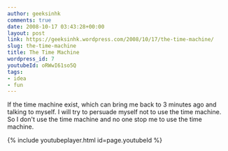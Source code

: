 ```yaml
---
author: geeksinhk
comments: true
date: 2008-10-17 03:43:28+00:00
layout: post
link: https://geeksinhk.wordpress.com/2008/10/17/the-time-machine/
slug: the-time-machine
title: The Time Machine
wordpress_id: 7
youtubeId: oRWwI61so5Q
tags: 
- idea
- fun
---
```


If the time machine exist, which can bring me back to 3 minutes ago and talking to myself.
I will try to persuade myself not to use the time machine.
So I don't use the time machine and no one stop me to use the time machine.

<!--more-->

{% include youtubeplayer.html id=page.youtubeId %}
